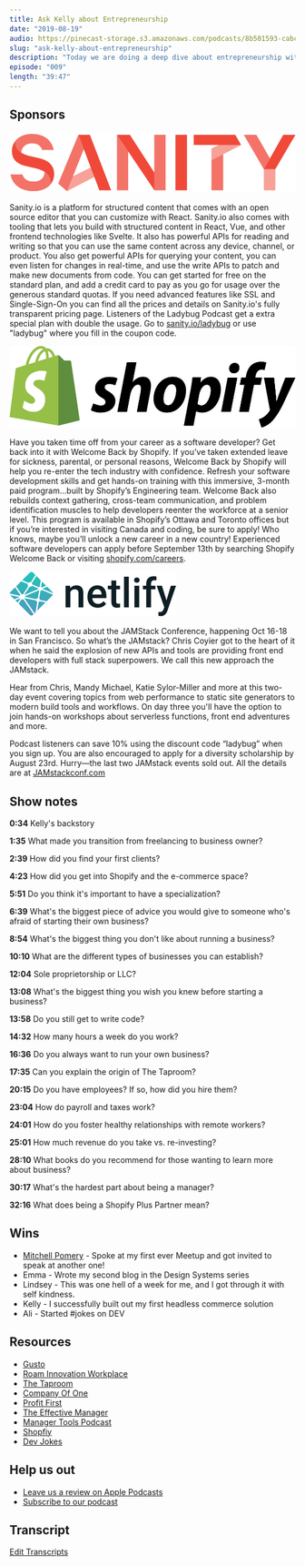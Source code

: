 ```yaml
---
title: Ask Kelly about Entrepreneurship
date: "2019-08-19"
audio: https://pinecast-storage.s3.amazonaws.com/podcasts/8b501593-cabc-49f4-b076-b7c2e3bca56f/audio/025fd729-15a4-4eb6-95d7-526fa5f2d354/entrepreneurship.mp3
slug: "ask-kelly-about-entrepreneurship"
description: "Today we are doing a deep dive about entrepreneurship with our in house business owner, Kelly! Everyone can benefit from thinking entrepreneurially, even people who don’t want to start their own business. We’re going to ask Kelly about all the things that we are curious about and scare us about entrepreneurship."
episode: "009"
length: "39:47"
---
```


## Sponsors

<a target="_blank" href="https://www.sanity.io/ladybug"><img src="../../images/sponsors/sanity.svg" alt="Sanity.io"></a>

Sanity.io is a platform for structured content that comes with an open source editor that you can customize with React. Sanity.io also comes with tooling that lets you build with structured content in React, Vue, and other frontend technologies like Svelte. It also has powerful APIs for reading and writing so that you can use the same content across any device, channel, or product. You also get powerful APIs for querying your content, you can even listen for changes in real-time, and use the write APIs to patch and make new documents from code. You can get started for free on the standard plan, and add a credit card to pay as you go for usage over the generous standard quotas. If you need advanced features like SSL and Single-Sign-On you can find all the prices and details on Sanity.io's fully transparent pricing page. Listeners of the Ladybug Podcast get a extra special plan with double the usage. Go to <a target="_blank" href="https://www.sanity.io/ladybug">sanity.io/ladybug</a> or use "ladybug" where you fill in the coupon code.

<a class="image-link" target="_blank" href="https://www.shopify.com/careers"><img src="../../images/sponsors/shopify.svg" alt="Shopify Careers"></a>

Have you taken time off from your career as a software developer? Get back into it with Welcome Back by Shopify. If you’ve taken extended leave for sickness, parental, or personal reasons, Welcome Back by Shopify will help you re-enter the tech industry with confidence. Refresh your software development skills and get hands-on training with this immersive, 3-month paid program…built by Shopify’s Engineering team. Welcome Back also rebuilds context gathering, cross-team communication, and problem identification muscles to help developers reenter the workforce at a senior level. This program is available in Shopify’s Ottawa and Toronto offices but if you’re interested in visiting Canada and coding, be sure to apply! Who knows, maybe you’ll unlock a new career in a new country! Experienced software developers can apply before September 13th by searching Shopify Welcome Back or visiting <a target="_blank" href="https://www.shopify.com/careers">shopify.com/careers</a>.

<a class="image-link" target="_blank" href="https://jamstackconf.com/"><img src="../../images/sponsors/netlify.svg" alt="JAMStack Conf Website"></a>

We want to tell you about the JAMStack Conference, happening Oct 16-18 in San Francisco. So what’s the JAMstack? Chris Coyier got to the heart of it when he said the explosion of new APIs and tools are providing front end developers with full stack superpowers. We call this new approach the JAMstack.

Hear from Chris, Mandy Michael, Katie Sylor-Miller and more at this two-day event covering topics from web performance to static site generators to modern build tools and workflows. On day three you'll have the option to join hands-on workshops about serverless functions, front end adventures and more.

Podcast listeners can save 10% using the discount code “ladybug” when you sign up. You are also encouraged to apply for a diversity scholarship by August 23rd. Hurry—the last two JAMstack events sold out. All the details are at <a target="_blank" href="https://jamstackconf.com/">JAMstackconf.com</a>

## Show notes

**0:34** Kelly's backstory

**1:35** What made you transition from freelancing to business owner?

**2:39** How did you find your first clients?

**4:23** How did you get into Shopify and the e-commerce space?

**5:51** Do you think it's important to have a specialization?

**6:39** What's the biggest piece of advice you would give to someone who's afraid of starting their own business?

**8:54** What's the biggest thing you don't like about running a business?

**10:10** What are the different types of businesses you can establish?

**12:04** Sole proprietorship or LLC?

**13:08** What's the biggest thing you wish you knew before starting a business?

**13:58** Do you still get to write code?

**14:32** How many hours a week do you work?

**16:36** Do you always want to run your own business?

**17:35** Can you explain the origin of The Taproom?

**20:15** Do you have employees? If so, how did you hire them?

**23:04** How do payroll and taxes work?

**24:01** How do you foster healthy relationships with remote workers?

**25:01** How much revenue do you take vs. re-investing?

**28:10** What books do you recommend for those wanting to learn more about business?

**30:17** What's the hardest part about being a manager?

**32:16** What does being a Shopify Plus Partner mean?

## Wins

- <a target="_blank" href="https://twitter.com/MitchPommers">Mitchell Pomery</a> - Spoke at my first ever Meetup and got invited to speak at another one!
- Emma - Wrote my second blog in the Design Systems series
- Lindsey - This was one hell of a week for me, and I got through it with self kindness.
- Kelly - I successfully built out my first headless commerce solution
- Ali - Started #jokes on DEV

## Resources

- <a target="_blank" href="https://gusto.com/">Gusto</a>
- <a target="_blank" href="https://meetatroam.com/">Roam Innovation Workplace</a>
- <a target="_blank" href="https://thetaproom.com/">The Taproom</a>
- <a target="_blank" href="https://ofone.co/">Company Of One</a>
- <a target="_blank" href="https://profitfirstbook.com/">Profit First</a>
- <a target="_blank" href="https://www.manager-tools.com/products/effective-manager-book">The Effective Manager</a>
- <a target="_blank" href="https://www.manager-tools.com/">Manager Tools Podcast</a>
- <a target="_blank" href="https://www.shopify.com/">Shopfiy</a>
- <a target="_blank" href="https://dev.to/t/jokes">Dev Jokes</a>

## Help us out

- <a target="_blank" href="https://podcasts.apple.com/us/podcast/ladybug-podcast/id1469229625">Leave us a review on Apple Podcasts</a>
- <a target="_blank" href="https://link.chtbl.com/ladybugpodcast">Subscribe to our podcast</a>

## Transcript

<a target="_blank" href="https://github.com/ladybug-podcast/ladybugpodcast/blob/master/content/blog/episode/ask-kelly-about-entrepreneurship.md">Edit Transcripts</a>
